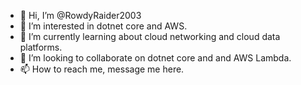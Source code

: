 - 👋 Hi, I’m @RowdyRaider2003
- 👀 I’m interested in dotnet core and AWS.
- 🌱 I’m currently learning about cloud networking and cloud data platforms.
- 💞️ I’m looking to collaborate on dotnet core and and AWS Lambda.
- 📫 How to reach me, message me here.

<!---
RowdyRaider2003/RowdyRaider2003 is a ✨ special ✨ repository because its `README.md` (this file) appears on your GitHub profile.
You can click the Preview link to take a look at your changes.
--->
